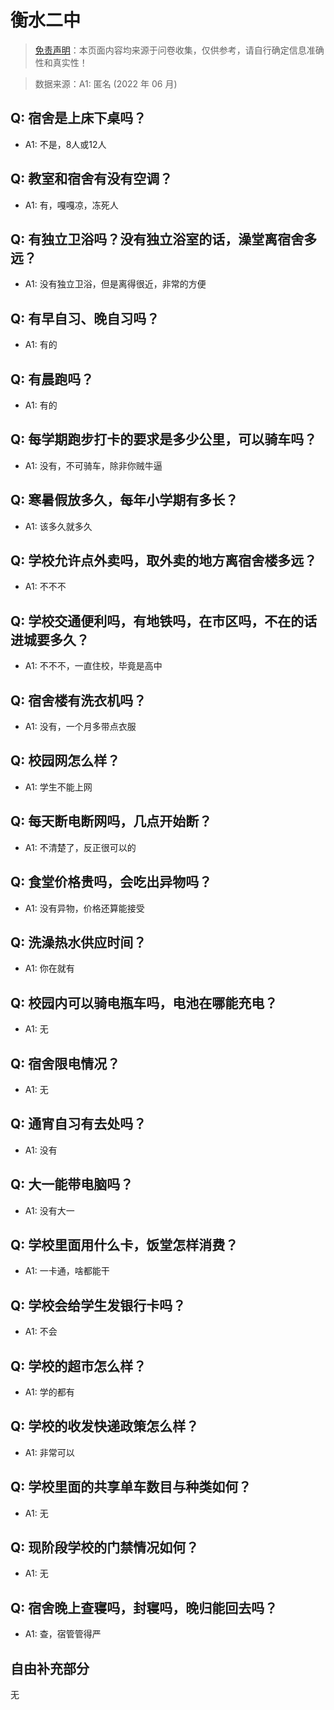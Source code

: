 # 衡水二中

> [免责声明](https://colleges.chat/#_3)：本页面内容均来源于问卷收集，仅供参考，请自行确定信息准确性和真实性！

> 数据来源：A1: 匿名 (2022 年 06 月)

## Q: 宿舍是上床下桌吗？

- A1: 不是，8人或12人

## Q: 教室和宿舍有没有空调？

- A1: 有，嘎嘎凉，冻死人

## Q: 有独立卫浴吗？没有独立浴室的话，澡堂离宿舍多远？

- A1: 没有独立卫浴，但是离得很近，非常的方便

## Q: 有早自习、晚自习吗？

- A1: 有的

## Q: 有晨跑吗？

- A1: 有的

## Q: 每学期跑步打卡的要求是多少公里，可以骑车吗？

- A1: 没有，不可骑车，除非你贼牛逼

## Q: 寒暑假放多久，每年小学期有多长？

- A1: 该多久就多久

## Q: 学校允许点外卖吗，取外卖的地方离宿舍楼多远？

- A1: 不不不

## Q: 学校交通便利吗，有地铁吗，在市区吗，不在的话进城要多久？

- A1: 不不不，一直住校，毕竟是高中

## Q: 宿舍楼有洗衣机吗？

- A1: 没有，一个月多带点衣服

## Q: 校园网怎么样？

- A1: 学生不能上网

## Q: 每天断电断网吗，几点开始断？

- A1: 不清楚了，反正很可以的

## Q: 食堂价格贵吗，会吃出异物吗？

- A1: 没有异物，价格还算能接受

## Q: 洗澡热水供应时间？

- A1: 你在就有

## Q: 校园内可以骑电瓶车吗，电池在哪能充电？

- A1: 无

## Q: 宿舍限电情况？

- A1: 无

## Q: 通宵自习有去处吗？

- A1: 没有

## Q: 大一能带电脑吗？

- A1: 没有大一

## Q: 学校里面用什么卡，饭堂怎样消费？

- A1: 一卡通，啥都能干

## Q: 学校会给学生发银行卡吗？

- A1: 不会

## Q: 学校的超市怎么样？

- A1: 学的都有

## Q: 学校的收发快递政策怎么样？

- A1: 非常可以

## Q: 学校里面的共享单车数目与种类如何？

- A1: 无

## Q: 现阶段学校的门禁情况如何？

- A1: 无

## Q: 宿舍晚上查寝吗，封寝吗，晚归能回去吗？

- A1: 查，宿管管得严

## 自由补充部分

无